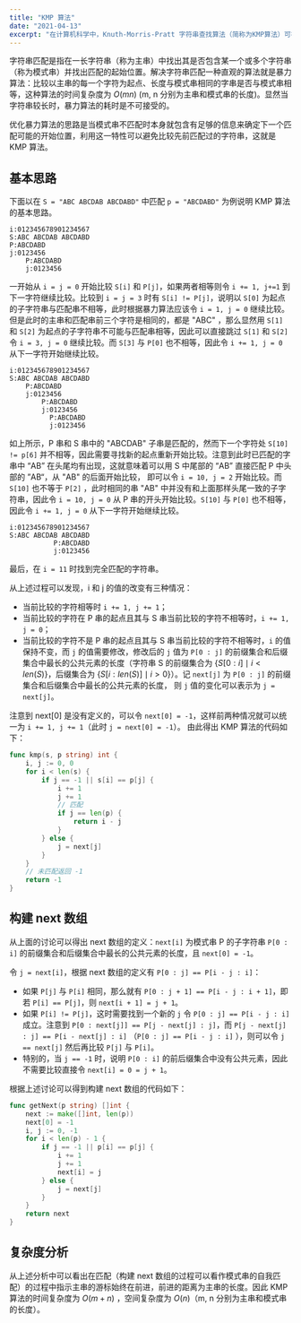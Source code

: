 ```yaml
---
title: "KMP 算法"
date: "2021-04-13"
excerpt: "在计算机科学中，Knuth-Morris-Pratt 字符串查找算法（简称为KMP算法）可在一个字符串 S 内查找一个词W的出现位置。一个词在不匹配时本身就包含足够的信息来确定下一个匹配可能的开始位置，此算法利用这一特性以避免重新检查先前匹配的字符。"
---
```


字符串匹配是指在一长字符串（称为主串）中找出其是否包含某一个或多个字符串（称为模式串）并找出匹配的起始位置。解决字符串匹配一种直观的算法就是暴力算法：比较以主串的每一个字符为起点、长度与模式串相同的字串是否与模式串相等，这种算法的时间复杂度为 $O(mn)$ (m, n 分别为主串和模式串的长度)。显然当字符串较长时，暴力算法的耗时是不可接受的。

优化暴力算法的思路是当模式串不匹配时本身就包含有足够的信息来确定下一个匹配可能的开始位置，利用这一特性可以避免比较先前匹配过的字符串，这就是 KMP 算法。

## 基本思路

下面以在 `S = "ABC ABCDAB ABCDABD"` 中匹配 `p = "ABCDABD"` 为例说明 KMP 算法的基本思路。

```
i:012345678901234567
S:ABC ABCDAB ABCDABD
P:ABCDABD
j:0123456
    P:ABCDABD
    j:0123456
```

一开始从 `i = j = 0` 开始比较 `S[i]` 和 `P[j]`，如果两者相等则令 `i += 1, j+=1` 到下一字符继续比较。比较到 `i = j = 3` 时有 `S[i] != P[j]`，说明以 `S[0]` 为起点的子字符串与匹配串不相等，此时根据暴力算法应该令 `i = 1, j = 0` 继续比较。但是此时的主串和匹配串前三个字符是相同的，都是 "ABC" ，那么显然用 `S[1]` 和 `S[2]` 为起点的子字符串不可能与匹配串相等，因此可以直接跳过 `S[1]` 和 `S[2]` 令 `i = 3, j = 0` 继续比较。而 `S[3]` 与 `P[0]` 也不相等，因此令 `i += 1, j = 0` 从下一字符开始继续比较。

```
i:012345678901234567
S:ABC ABCDAB ABCDABD
    P:ABCDABD
    j:0123456
        P:ABCDABD
        j:0123456
          P:ABCDABD
          j:0123456
```

如上所示，P 串和 S 串中的 "ABCDAB" 子串是匹配的，然而下一个字符处 `S[10] != p[6]` 并不相等，因此需要寻找新的起点重新开始比较。注意到此时已匹配的字串中 “AB” 在头尾均有出现，这就意味着可以用 S 中尾部的 “AB” 直接匹配 P 中头部的 ”AB“，从 "AB" 的后面开始比较， 即可以令 `i = 10, j = 2` 开始比较。而 `S[10]` 也不等于 `P[2]` ，此时相同的串 "AB" 中并没有和上面那样头尾一致的子字符串，因此令 `i = 10, j = 0` 从 P 串的开头开始比较。`S[10]` 与 `P[0]` 也不相等，因此令 `i += 1, j = 0` 从下一字符开始继续比较。

```
i:012345678901234567
S:ABC ABCDAB ABCDABD
           P:ABCDABD
           j:0123456
```

最后，在 `i = 11` 时找到完全匹配的字符串。

从上述过程可以发现，i 和 j 的值的改变有三种情况：

-   当前比较的字符相等时 `i += 1, j += 1`；
-   当前比较的字符在 P 串的起点且其与 S 串当前比较的字符不相等时，`i += 1, j = 0`；
-   当前比较的字符不是 P 串的起点且其与 S 串当前比较的字符不相等时，`i` 的值保持不变，而 `j` 的值需要修改，修改后的 `j` 值为 `P[0 : j]` 的前缀集合和后缀集合中最长的公共元素的长度（字符串 S 的前缀集合为 $\{S[0:i]\mid i < len(S)\}$，后缀集合为 $\{S[i:len(S)] \mid i > 0\}$）。记 `next[j]` 为 `P[0 : j]` 的前缀集合和后缀集合中最长的公共元素的长度， 则 `j` 值的变化可以表示为 `j = next[j]`。

注意到 next[0] 是没有定义的，可以令 `next[0] = -1`，这样前两种情况就可以统一为 `i += 1, j += 1`（此时 `j = next[0] = -1`）。 由此得出 KMP 算法的代码如下：

```go
func kmp(s, p string) int {
	i, j := 0, 0
	for i < len(s) {
		if j == -1 || s[i] == p[j] {
			i += 1
			j += 1
			// 匹配
			if j == len(p) {
				return i - j
			}
		} else {
			j = next[j]
		}
	}
	// 未匹配返回 -1
	return -1
}
```

## 构建 next 数组

从上面的讨论可以得出 next 数组的定义：`next[i]` 为模式串 P 的子字符串 `P[0 : i]` 的前缀集合和后缀集合中最长的公共元素的长度，且 `next[0] = -1`。

令 `j = next[i]`，根据 next 数组的定义有 `P[0 : j] == P[i - j : i]`：

-   如果 `P[j]` 与 `P[i]` 相同，那么就有 `P[0 : j + 1] == P[i - j : i + 1]`，即若 `P[i] == P[j]`，则 `next[i + 1] = j + 1`。
-   如果 `P[i] != P[j]`，这时需要找到一个新的 `j` 令 `P[0 : j] == P[i - j : i]` 成立。注意到 `P[0 : next[j]] == P[j - next[j] : j]`，而 `P[j - next[j] : j] == P[i - next[j] : i]` （`P[0 : j] == P[i - j : i]` ），则可以令 `j == next[j]` 然后再比较 `P[j]` 与 `P[i]`。
-   特别的，当 `j == -1` 时，说明 `P[0 : i]` 的前后缀集合中没有公共元素，因此不需要比较直接令 `next[i] = 0 = j + 1`。

根据上述讨论可以得到构建 next 数组的代码如下：

```go
func getNext(p string) []int {
	next := make([]int, len(p))
	next[0] = -1
	i, j := 0, -1
	for i < len(p) - 1 {
		if j == -1 || p[i] == p[j] {
			i += 1
			j += 1
			next[i] = j
		} else {
			j = next[j]
		}
	}
	return next
}
```

## 复杂度分析

从上述分析中可以看出在匹配（构建 next 数组的过程可以看作模式串的自我匹配）的过程中指示主串的游标始终在前进，前进的距离为主串的长度。因此 KMP 算法的时间复杂度为 $O(m + n)$ ，空间复杂度为 $O(n)$（m, n 分别为主串和模式串的长度）。
